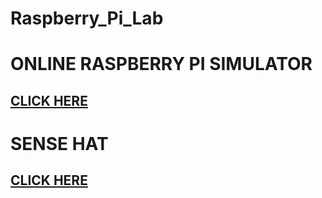 # Raspberry_Pi_Lab
# ONLINE RASPBERRY PI SIMULATOR
## [CLICK HERE](https://create.withcode.uk/)
# SENSE HAT
## [CLICK HERE](https://trinket.io/sense-hat)
